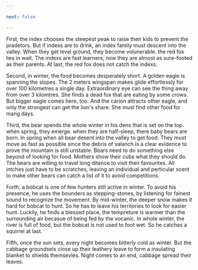 ```yaml
---

next: false

---
```




<BlogInfo id="1080"/>

First, the index chooses the steepest peak to raise their kids to prevent the
pradetors. But if indexs are to drink, an index family must descent into the
valley. When they get level ground, they become volunerable. the red fox lies
in wait. The indexs are fast learners, now they are almost as sure-footed as
their parents. At last, the red fox does not catch the indexs.

Second, in winter, the food becomes desperately short. A golden eagle is
spanning the slopes. The 2 meters wingspan makes glide effortlessly for over
100 kilometres a single day. Extraordinary eye can see the thing away from
over 3 kilomtres. She finds a dead fox that are eating by some crows. But
bigger eagle comes here, too. And the carion attracts other eagle, and only
the strongest can get the lion's share. She must find other food for mang
days.

Third, the bear spends the whole winter in his dens that is set on the top.
when spring, they emerge. when they are half-sleep, there baby bears are born.
In spring when all bear desent into the valley to get food. They must move as
fast as possible since the debris of valanch is a clear evidence to prove the
mountain is still unstable. Bears need to do something else beyond of looking
for food. Mothers show their cubs what they should do. The bears are willing
to travel long ditance to visit their favourites. All intches just have to be
scratches, leaving an individual and perticular scent to make other bears can
catch a list of it to avoid competitions.

Forth, a bobcat is one of few hunters still active in winter. To avoid his
presence, he uses the bounders as stepping-stones, by listening for fainest
sound to recognize the movement. By mid-winter, the deeper snow makes it hard
for bobcat to hunt. So he has to leave his territories to look for easier
hunt. Luckily, he finds a blessed place, the tempreture is warmer than the
surrounding air becasue of being fed by the vocanic. In whole winter, the
river is full of food, but the bobcat is not used to foot wet. So he catches a
squirrel at last.

Fifth, once the sun sets, every night becomes bitterly cold as winter. But the
cabbage groundsels close up their leathery leave to form a insulating blanket
to shields themsevles. Night comes to an end, cabbage spread their leaves.





<ActionBox />
